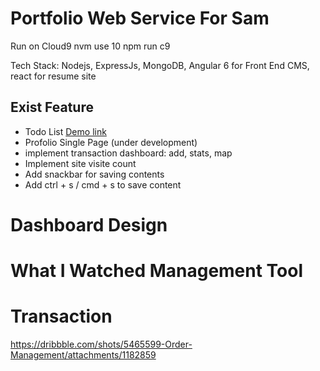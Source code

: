 # Portfolio Web Service For Sam

Run on Cloud9
nvm use 10
npm run c9

Tech Stack: Nodejs, ExpressJs, MongoDB, Angular 6 for Front End CMS, react for resume site

## Exist Feature

* Todo List [Demo link](https://samliweisen.herokuapp.com/#/todo)
* Profolio Single Page (under development)
* implement transaction dashboard: add, stats, map
* Implement site visite count
* Add snackbar for saving contents
* Add ctrl + s / cmd + s to save content

# Dashboard Design

# What I Watched Management Tool

# Transaction
https://dribbble.com/shots/5465599-Order-Management/attachments/1182859